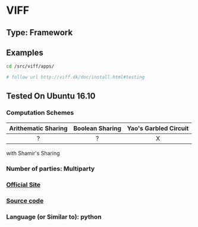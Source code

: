 # VIFF

## Type: Framework

## Examples

```sh
cd /src/viff/apps/

# follow url http://viff.dk/doc/install.html#testing
```

## Tested On Ubuntu 16.10

### Computation Schemes

| Arithematic Sharing | Boolean Sharing |  Yao's Garbled Circuit |
| :-----------------: | :-------------: | :--------------------: |
|          ?          |        ?        |           X            |

with Shamir's Sharing

### Number of parties: Multiparty

### [Official Site](http://viff.dk)

### [Source code](http://hg.viff.dk/viff/)

### Language (or Similar to): python